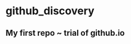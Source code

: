 github_discovery
================

My first repo ~ trial of github.io
----------------------------------
